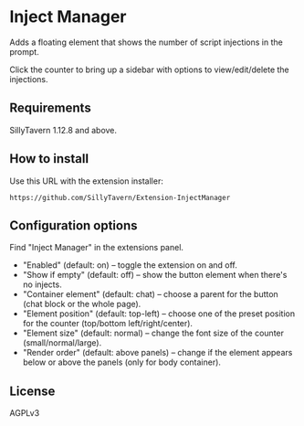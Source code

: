 # Inject Manager

Adds a floating element that shows the number of script injections in the prompt.

Click the counter to bring up a sidebar with options to view/edit/delete the injections.

## Requirements

SillyTavern 1.12.8 and above.

## How to install

Use this URL with the extension installer:

```
https://github.com/SillyTavern/Extension-InjectManager
```

## Configuration options

Find "Inject Manager" in the extensions panel.

* "Enabled" (default: on) – toggle the extension on and off.
* "Show if empty" (default: off) – show the button element when there's no injects.
* "Container element" (default: chat) – choose a parent for the button (chat block or the whole page).
* "Element position" (default: top-left) – choose one of the preset position for the counter (top/bottom left/right/center).
* "Element size" (default: normal) – change the font size of the counter (small/normal/large).
* "Render order" (default: above panels) – change if the element appears below or above the panels (only for body container).

## License

AGPLv3
